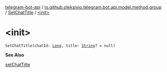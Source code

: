 [telegram-bot-api](../../index.md) / [io.github.oleksivio.telegram.bot.api.model.method.group](../index.md) / [SetChatTitle](index.md) / [&lt;init&gt;](./-init-.md)

# &lt;init&gt;

`SetChatTitle(chatId: `[`Long`](https://kotlinlang.org/api/latest/jvm/stdlib/kotlin/-long/index.html)`, title: `[`String`](https://kotlinlang.org/api/latest/jvm/stdlib/kotlin/-string/index.html)`? = null)`

**See Also**

[setChatTitle](#)

